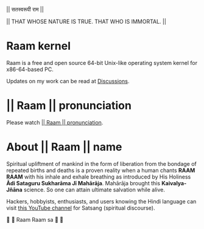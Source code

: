 || सतस्वरूपी राम ||

|| THAT WHOSE NATURE IS TRUE. THAT WHO IS IMMORTAL. ||

# Raam kernel

Raam is a free and open source 64-bit Unix-like operating system kernel for
x86-64-based PC.

Updates on my work can be read at [Discussions](https://github.com/robstat7/Raam/discussions/).

# || Raam || pronunciation

Please watch [|| Raam || pronunciation](https://www.youtube.com/watch?v=fJbmft2TRws).

# About || Raam || name

Spiritual upliftment of mankind in the form of liberation from the bondage of
repeated births and deaths is a proven reality when a human chants **RAAM RAAM**
with his inhale and exhale breathing as introduced by His Holiness **Ādi Sataguru
Sukharāma Jī Mahārāja**. Mahārāja brought this **Kaivalya-Jñāna** science. So one can
attain ultimate salvation while alive.

Hackers, hobbyists, enthusiasts, and users knowing the Hindi language can visit
[this YouTube channel](https://www.youtube.com/@dr.pavanchandak8939) for Satsang (spiritual discourse).


🙏 🌹 Raam Raam sa 🌹 🙏
